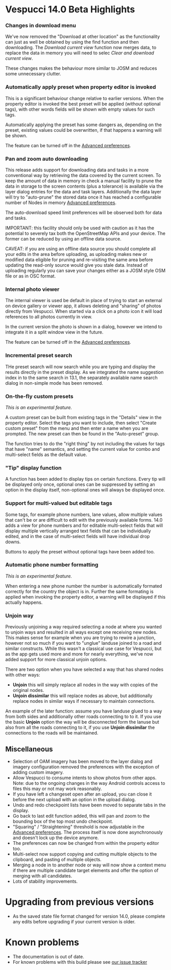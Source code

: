 # Vespucci 14.0 Beta Highlights

### Changes in download menu

We've now removed the "Download at other location" as the functionality can just as well be obtained by using the find function and then downloading. The _Download current view_ function now merges data, to replace the data in memory you will need to selec _Clear and download current view_. 

These changes makes the behaviour more similar to JOSM and reduces some unnecessary clutter.

### Automatically apply preset when property editor is invoked

This is a significant behaviour change relative to earlier versions. When the property editor is invoked the best preset will be applied (without optional tags), with other words fields will be shown with empty values for such tags.

Automatically applying the preset has some dangers as, depending on the preset, existing values could be overwritten, if that happens a warning will be shown.

The feature can be turned off in the [Advanced preferences](Advanced%20preferences.md).

### Pan and zoom auto downloading

This release adds support for downloading data and tasks in a more conventional way by retrieving the data covered by the current screen. To keep the amount of data in memory in check a manual facility to prune the data in storage to the screen contents (plus a tolerance) is available via the layer dialog entries for the data and task layers. Additionally the data layer will try to "auto-prune" the stored data once it has reached a configurable number of Nodes in memory  [Advanced preferences](Advanced%20preferences.md). 

The auto-download speed limit preferences will be observed both for data and tasks. 

IMPORTANT: this facility should only be used with caution as it has the potential to severely tax both the OpenStreetMap APIs and your device. The former can be 
reduced by using an offline data source.

CAVEAT: if you are using an offline data source you should complete all your edits in the area before uploading, as uploading makes new or modified data eligible for pruning and re-visiting the same area before updating the read-only source would give you stale data. Instead of uploading regularly you can save your changes either as a JOSM style OSM file or as in OSC format. 

### Internal photo viewer

The internal viewer is used be default in place of trying to start an external on device gallery or viewer app, it allows deleting and "sharing" of photos directly from Vespucci. When started via a click on a photo icon it will load references to all photos currently in view. 

In the current version the photo is shown in a dialog, however we intend to integrate it in a split window view in the future.

The feature can be turned off in the [Advanced preferences](Advanced%20preferences.md).

### Incremental preset search

THe preset search will now search while you are typing and display the results directly in the preset display. As we integrated the name suggestion index in to the same search in 13.1, the separately available name search dialog in non-simple mode has been removed.

### On-the-fly custom presets

_This is an experimental feature._

A custom preset can be built from existing tags in the "Details" view in the property editor. Select the tags you want to include, then select "Create custom preset" from the menu and then enter a name when you are prompted. The new preset can then be found in the "Auto-preset" group.

The function tries to do the "right thing" by not including the values for tags that have "name" semantics, and setting the current value for combo and multi-select fields as the default value.

### "Tip" display function

A function has been added to display tips on certain functions. Every tip will be displayed only once, optional ones can be suppressed by setting an option in the display itself, non-optional ones will always be displayed once. 

### Support for multi-valued but editable tags

Some tags, for example phone numbers, lane values, allow multiple values that can't be or are difficult to edit with the previously available forms. 14.0 adds a view for phone numbers and for editable multi-select fields that will display multiple vertically arranged text fields that can be individually edited, and in the case of multi-select fields will have individual drop downs.

Buttons to apply the preset without optional tags have been added too.

### Automatic phone number formatting

_This is an experimental feature._

When entering a new phone number the number is automatically formated correctly for the country the object is in. Further the same formating is applied when invoking the property editor, a warning will be displayed if this actually happens.

### Unjoin way

Previously unjoining a way required selecting a node at where you wanted to unjoin ways and resulted in all ways except one receiving new nodes. This makes sense for example when you are trying to rewire a junction, however not so much if you want to "unglue" landuse joined to a road and similar constructs. While this wasn't a classical use case for Vespucci, but as the app gets used more and more for nearly everything, we've now added support for more classical unjoin options.

There are two option when you have selected a way that has shared nodes with other ways:

 * __Unjoin__ this will simply replace all nodes in the way with copies of the original nodes.
 * __Unjoin dissimilar__ this will replace nodes as above, but additionally replace nodes in similar ways if necessary to maintain connections.
 
An example of the later function: assume you have landuse glued to a way from both sides and additionally other roads connecting to to it. If you use the basic __Unjoin__ option the way will be disconnected form the lanuse but also from all the roads connecting to it, if you use __Unjoin dissimilar__ the connections to the roads will be maintained.

## Miscellaneous

* Selection of OAM imagery has been moved to the layer dialog and imagery configuration removed the preferences with the exception of adding custom imagery.
* Allow Vespucci to consume intents to show photos from other apps. Note: due to the ongoing changes in the way Android controls access to files this may or not may work reasonably.
* If you have left a changeset open after an upload, you can close it before the next upload with an option in the upload dialog.
* Undo and redo checkpoint lists have been moved to separate tabs in the display. 
* Go back to last edit function added, this will pan and zoom to the bounding box of the top most undo checkpoint.
* "Squaring" / "Straightening" threshold is now adjustable in the  [Advanced preferences](Advanced%20preferences.md). The process itself is now done asynchronously and doesn't lock up the device anymore. 
* The preferences can now be changed from within the property editor too.
* Multi-select now support copying and cutting multiple objects to the clipboard, and pasting of multiple objects.
* Merging a node in to another node or way will now show a context menu if there are multiple candidate target elements and offer the option of merging with all candidates. 
* Lots of stability improvements.

# Upgrading from previous versions

* As the saved state file format changed for version 14.0, please complete any edits before upgrading if your current version is older.

# Known problems

* The documentation is out of date.
* For known problems with this build please see [our issue tracker](https://github.com/MarcusWolschon/osmeditor4android/issues)

